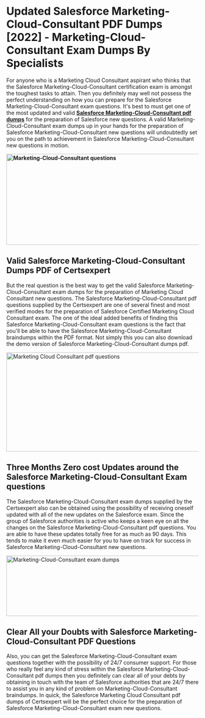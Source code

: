 <h1><strong>Updated Salesforce Marketing-Cloud-Consultant PDF Dumps [2022] - Marketing-Cloud-Consultant Exam Dumps By Specialists&nbsp;</strong></h1>
<p><span style="font-weight: 400;">For anyone who is a Marketing Cloud Consultant aspirant who thinks that the Salesforce Marketing-Cloud-Consultant certification exam is amongst the toughest tasks to attain. Then you definitely may well not possess the perfect understanding on how you can prepare for the Salesforce Marketing-Cloud-Consultant exam questions. It's best to must get one of the most updated and valid <strong><a href="https://www.certsexpert.com/Marketing-Cloud-Consultant-pdf-questions.html">Salesforce Marketing-Cloud-Consultant pdf dumps</a></strong> for the preparation of Salesforce new questions. A valid  Marketing-Cloud-Consultant exam dumps up in your hands for the preparation of Salesforce Marketing-Cloud-Consultant new questions will undoubtedly set you on the path to achievement in Salesforce Marketing-Cloud-Consultant new questions in motion.</span></p>
<p><span style="font-weight: 400;"><strong><img style="display: block; margin-left: auto; margin-right: auto;" src="https://i.ibb.co/QXh983F/73475278-2429792180625311-4586132736837681152-n.jpg" alt="Marketing-Cloud-Consultant questions" width="632" height="238" /></strong></span></p>
<h2><strong>Valid Salesforce Marketing-Cloud-Consultant Dumps PDF of Certsexpert</strong></h2>
<p><span style="font-weight: 400;">But the real question is the best way to get the valid Salesforce Marketing-Cloud-Consultant exam dumps for the preparation of Marketing Cloud Consultant new questions. The Salesforce Marketing-Cloud-Consultant pdf questions supplied by the Certsexpert are one of several finest and most verified modes for the preparation of Salesforce Certified Marketing Cloud Consultant exam. The one of the ideal added benefits of finding this Salesforce Marketing-Cloud-Consultant exam questions is the fact that you'll be able to have the Salesforce Marketing-Cloud-Consultant braindumps within the PDF format. Not simply this you can also download the demo version of Salesforce Marketing-Cloud-Consultant dumps pdf.</span></p>
<p><span style="font-weight: 400;"><img style="display: block; margin-left: auto; margin-right: auto;" src="https://i.ibb.co/Jd8hN2L/76714008-3182067705200142-8735104740007870464-n.jpg" alt="Marketing Cloud Consultant pdf questions" width="701" height="259" /></span></p>
<h2><strong>Three Months Zero cost Updates around the Salesforce Marketing-Cloud-Consultant Exam questions</strong></h2>
<p><span style="font-weight: 400;">The Salesforce Marketing-Cloud-Consultant exam dumps supplied by the Certsexpert also can be obtained using the possibility of receiving oneself updated with all of the new updates on the Salesforce exam. Since the group of Salesforce authorities is active who keeps a keen eye on all the changes on the Salesforce Marketing-Cloud-Consultant pdf questions. You are able to have these updates totally free for as much as 90 days. This tends to make it even much easier for you to have on track for success in Salesforce Marketing-Cloud-Consultant new questions.</span></p>
<p><span style="font-weight: 400;"><a href="https://www.certsexpert.com/Marketing-Cloud-Consultant-pdf-questions.html"><img style="display: block; margin-left: auto; margin-right: auto;" src="https://i.ibb.co/TMnKrkJ/75398236-424489711531572-5064688549987614720-n.jpg" alt="Marketing-Cloud-Consultant exam dumps" width="714" height="158" /></a></span></p>
<h2><strong>Clear All your Doubts with Salesforce Marketing-Cloud-Consultant PDF Questions</strong></h2>
<p>Also, you can get the Salesforce Marketing-Cloud-Consultant exam questions together with the possibility of 24/7 consumer support. For those who really feel any kind of stress within the Salesforce Marketing-Cloud-Consultant pdf dumps then you definitely can clear all of your debts by obtaining in touch with the team of Salesforce authorities that are 24/7 there to assist you in any kind of problem on  Marketing-Cloud-Consultant braindumps. In quick, the Salesforce Marketing Cloud Consultant pdf dumps of Certsexpert will be the perfect choice for the preparation of Salesforce Marketing-Cloud-Consultant exam new questions.</p>
